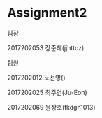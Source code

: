 # Assignment2  

팀장  
  
2017202053 장준혜(jjhttoz)  

팀원  
  
2017202012 노선영()  
  
2017202025 최주언(Ju-Eon)  
  
2017202069 윤상호(tkdgh1013)

